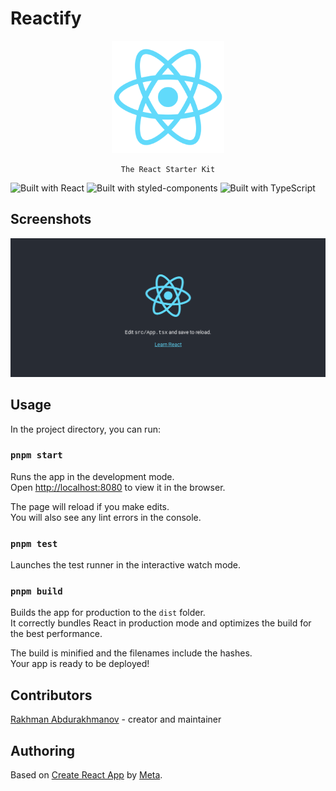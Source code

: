 # Reactify

<div align="center">
    <img src="./assets/icons/apple-touch-icon.png" alt="React logo" />

    The React Starter Kit

</div>

![Built with React](https://img.shields.io/badge/React-20232A?style=for-the-badge&logo=react&logoColor=61DAFB)
![Built with styled-components](https://img.shields.io/badge/styled--components-DB7093?style=for-the-badge&logo=styled-components&logoColor=white)
![Built with TypeScript](https://img.shields.io/badge/TypeScript-007ACC?style=for-the-badge&logo=typescript&logoColor=white)

## Screenshots

![Homepage](./assets/images/reactify-homepage.png)

## Usage

In the project directory, you can run:

### `pnpm start`

Runs the app in the development mode.\
Open [http://localhost:8080](http://localhost:8080) to view it in the browser.

The page will reload if you make edits.\
You will also see any lint errors in the console.

### `pnpm test`

Launches the test runner in the interactive watch mode.

### `pnpm build`

Builds the app for production to the `dist` folder.\
It correctly bundles React in production mode and optimizes the build for the best
performance.

The build is minified and the filenames include the hashes.\
Your app is ready to be deployed!

## Contributors

[Rakhman Abdurakhmanov](https://crystallographer.github.io) - creator and
maintainer

## Authoring

Based on [Create React App](https://create-react-app.dev) by
[Meta](https://opensource.fb.com).
